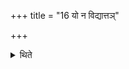 +++
title = "16 यो न विद्यात्तञ्"

+++

<details><summary>थिते</summary>

यो न विद्यात्तं जित्वा तस्य गृहात्खादं पानं चोपनिवपेयुः १६
</details>
